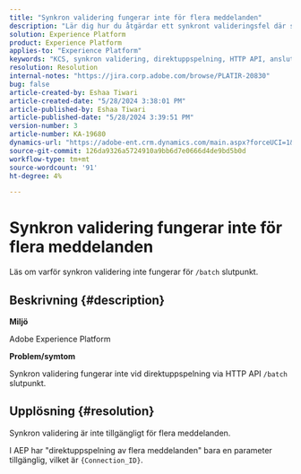 ```yaml
---
title: "Synkron validering fungerar inte för flera meddelanden"
description: "Lär dig hur du åtgärdar ett synkront valideringsfel där synkron validering inte är tillgänglig för flera meddelanden."
solution: Experience Platform
product: Experience Platform
applies-to: "Experience Platform"
keywords: "KCS, synkron validering, direktuppspelning, HTTP API, anslutnings-ID"
resolution: Resolution
internal-notes: "https://jira.corp.adobe.com/browse/PLATIR-20830"
bug: false
article-created-by: Eshaa Tiwari
article-created-date: "5/28/2024 3:38:01 PM"
article-published-by: Eshaa Tiwari
article-published-date: "5/28/2024 3:39:51 PM"
version-number: 3
article-number: KA-19680
dynamics-url: "https://adobe-ent.crm.dynamics.com/main.aspx?forceUCI=1&pagetype=entityrecord&etn=knowledgearticle&id=7d764741-081d-ef11-840b-6045bd026dc7"
source-git-commit: 126da9326a5724910a9bb6d7e0666d4de9bd5b0d
workflow-type: tm+mt
source-wordcount: '91'
ht-degree: 4%

---
```


# Synkron validering fungerar inte för flera meddelanden


Läs om varför synkron validering inte fungerar för `/batch` slutpunkt.

## Beskrivning {#description}


<b>Miljö</b>

Adobe Experience Platform

<b>Problem/symtom</b>

Synkron validering fungerar inte vid direktuppspelning via HTTP API `/batch` slutpunkt.


## Upplösning {#resolution}


Synkron validering är inte tillgängligt för flera meddelanden.

I AEP har &quot;direktuppspelning av flera meddelanden&quot; bara en parameter tillgänglig, vilket är `{Connection_ID}`.
